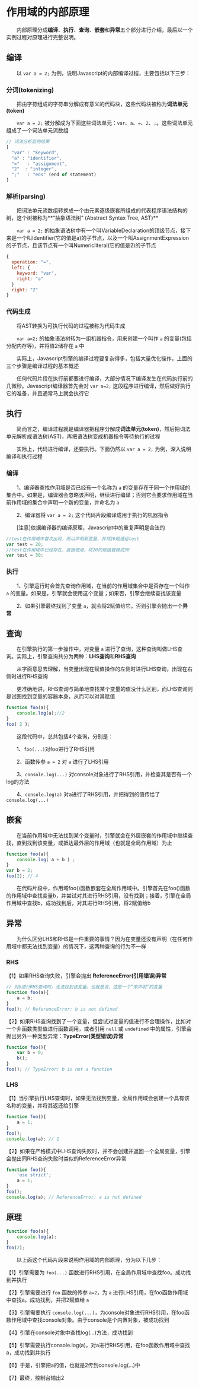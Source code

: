 ﻿# 作用域的内部原理

　　内部原理分成**编译**、**执行**、**查询**、**嵌套**和**异常**五个部分进行介绍，最后以一个实例过程对原理进行完整说明。

## 编译

　　以 `var a = 2;` 为例，说明Javascript的内部编译过程，主要包括以下三步：

### 分词(tokenizing)

　　把由字符组成的字符串分解成有意义的代码块，这些代码块被称为**词法单元(token)**

　　`var a = 2;` 被分解成为下面这些词法单元：`var`、`a`、`=`、`2`、`;`。这些词法单元组成了一个词法单元流数组

```javascript
// 词法分析后的结果
[
  "var" : "keyword",
  "a" : "identifier",
  "="   : "assignment",
  "2"  : "integer",
  ";"   : "eos" (end of statement)
]
```

### 解析(parsing)

　　把词法单元流数组转换成一个由元素逐级嵌套所组成的代表程序语法结构的树，这个树被称为**“抽象语法树” (Abstract Syntax Tree, AST)**

　　`var a = 2;` 的抽象语法树中有一个叫VariableDeclaration的顶级节点，接下来是一个叫Identifier(它的值是a)的子节点，以及一个叫AssignmentExpression的子节点，且该节点有一个叫Numericliteral(它的值是2)的子节点

```javascript
{
  operation: "=",
  left: {
    keyword: "var",
    right: "a"
  }
  right: "2"
}
```

### 代码生成

　　将AST转换为可执行代码的过程被称为代码生成

　　`var a=2;` 的抽象语法树转为一组机器指令，用来创建一个叫作 `a` 的变量(包括分配内存等)，并将值2储存在 `a` 中

　　实际上，Javascript引擎的编译过程要复杂得多，包括大量优化操作，上面的三个步骤是编译过程的基本概述

　　任何代码片段在执行前都要进行编译，大部分情况下编译发生在代码执行前的几微秒。Javascript编译器首先会对 `var a=2;` 这段程序进行编译，然后做好执行它的准备，并且通常马上就会执行它

 

## 执行

　　简而言之，编译过程就是编译器把程序分解成**词法单元(token)**，然后把词法单元解析成语法树(AST)，再把语法树变成机器指令等待执行的过程

　　实际上，代码进行编译，还要执行。下面仍然以 `var a = 2;` 为例，深入说明编译和执行过程

### 编译

　　1、编译器查找作用域是否已经有一个名称为 `a` 的变量存在于同一个作用域的集合中。如果是，编译器会忽略该声明，继续进行编译；否则它会要求作用域在当前作用域的集合中声明一个新的变量，并命名为 `a`

　　2、编译器将 `var a = 2;` 这个代码片段编译成用于执行的机器指令

　　[注意]依据编译器的编译原理，Javascript中的重复声明是合法的

```javascript
//test在作用域中首次出现，所以声明新变量，并将20赋值给test
var test = 20;
//test在作用域中已经存在，直接使用，将20的赋值替换成30
var test = 30;
```

### 执行

　　1、引擎运行时会首先查询作用域，在当前的作用域集合中是否存在一个叫作 `a` 的变量。如果是，引擎就会使用这个变量；如果否，引擎会继续查找该变量

　　2、如果引擎最终找到了变量 `a`，就会将2赋值给它。否则引擎会抛出一个**异常**

## 查询

　　在引擎执行的第一步操作中，对变量 `a` 进行了查询，这种查询叫做LHS查询。实际上，引擎查询共分为两种：**LHS查询**和**RHS查询** 

　　从字面意思去理解，当变量出现在赋值操作的左侧时进行LHS查询，出现在右侧时进行RHS查询

　　更准确地讲，RHS查询与简单地查找某个变量的值没什么区别，而LHS查询则是试图找到变量的容器本身，从而可以对其赋值

```javascript
function foo(a){
    console.log(a);//2
}
foo( 2 );
```

　　这段代码中，总共包括4个查询，分别是：

　　1、`foo(...)`对foo进行了RHS引用

　　2、函数传参 `a = 2` 对 `a` 进行了LHS引用

　　3、`console.log(...)` 对console对象进行了RHS引用，并检查其是否有一个log的方法

　　4、`console.log(a)` 对a进行了RHS引用，并把得到的值传给了 `console.log(...)`

 

## 嵌套

　　在当前作用域中无法找到某个变量时，引擎就会在外层嵌套的作用域中继续查找，直到找到该变量，或抵达最外层的作用域（也就是全局作用域）为止

```javascript
function foo(a){
    console.log( a + b ) ;
}
var b = 2;
foo(2); // 4
```

　　在代码片段中，作用域foo()函数嵌套在全局作用域中。引擎首先在foo()函数的作用域中查找变量b，并尝试对其进行RHS引用，没有找到；接着，引擎在全局作用域中查找b，成功找到后，对其进行RHS引用，将2赋值给b

## 异常

　　为什么区分LHS和RHS是一件重要的事情？因为在变量还没有声明（在任何作用域中都无法找到变量）的情况下，这两种查询的行为不一样

### RHS

【1】如果RHS查询失败，引擎会抛出 **ReferenceError(引用错误)异常** 

```javascript
// 对b进行RHS查询时，无法找到该变量。也就是说，这是一个“未声明”的变量
function foo(a){
    a = b;  
}
foo(); // ReferenceError: b is not defined
```

【2】如果RHS查询找到了一个变量，但尝试对变量的值进行不合理操作，比如对一个非函数类型值进行函数调用，或者引用 `null` 或 `undefined` 中的属性，引擎会抛出另外一种类型异常：**TypeError(类型错误)异常**

```javascript
function foo(){
    var b = 0;
    b();
}
foo(); // TypeError: b is not a function
```

### LHS

【1】当引擎执行LHS查询时，如果无法找到变量，全局作用域会创建一个具有该名称的变量，并将其返还给引擎

```javascript
function foo(){
    a = 1;  
}
foo();
console.log(a); // 1
```

【2】如果在严格模式中LHS查询失败时，并不会创建并返回一个全局变量，引擎会抛出同RHS查询失败时类似的ReferenceError异常

```javascript
function foo(){
    'use strict';
    a = 1;  
}
foo();
console.log(a); // ReferenceError: a is not defined
```

## 原理

```javascript
function foo(a){
    console.log(a);
}
foo(2);
```

　　以上面这个代码片段来说明作用域的内部原理，分为以下几步：

【1】引擎需要为 `foo(...)` 函数进行RHS引用，在全局作用域中查找foo。成功找到并执行

【2】引擎需要进行 `foo` 函数的传参 `a=2`，为 `a` 进行LHS引用，在foo函数作用域中查找a。成功找到，并把2赋值给 `a`

【3】引擎需要执行 `console.log(...)`，为console对象进行RHS引用，在foo函数作用域中查找console对象。由于console是个内置对象，被成功找到

【4】引擎在console对象中查找log(...)方法，成功找到

【5】引擎需要执行console.log(a)，对a进行RHS引用，在foo函数作用域中查找a，成功找到并执行

【6】于是，引擎把a的值，也就是2传到console.log(...)中

【7】最终，控制台输出2





